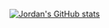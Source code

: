 [![Jordan's GitHub stats](https://github-readme-stats.vercel.app/api?username=Jordan231111&theme=dark)](https://github.com/anuraghazra/github-readme-stats)
